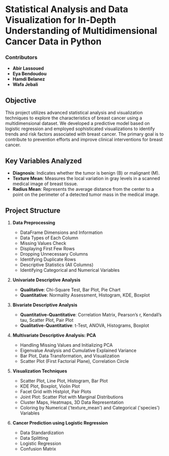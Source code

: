 # Statistical Analysis and Data Visualization for In-Depth Understanding of Multidimensional Cancer Data in Python

### Contributors
- **Abir Lassoued**
- **Eya Bendoudou**
- **Hamdi Belanez**
- **Wafa Jebali**

## Objective
This project utilizes advanced statistical analysis and visualization techniques to explore the characteristics of breast cancer using a multidimensional dataset. We developed a predictive model based on logistic regression and employed sophisticated visualizations to identify trends and risk factors associated with breast cancer. The primary goal is to contribute to prevention efforts and improve clinical interventions for breast cancer.

## Key Variables Analyzed
- **Diagnosis**: Indicates whether the tumor is benign (B) or malignant (M).
- **Texture Mean**: Measures the local variation in gray levels in a scanned medical image of breast tissue.
- **Radius Mean**: Represents the average distance from the center to a point on the perimeter of a detected tumor mass in the medical image.

## Project Structure
1. **Data Preprocessing**
   - DataFrame Dimensions and Information
   - Data Types of Each Column
   - Missing Values Check
   - Displaying First Few Rows
   - Dropping Unnecessary Columns
   - Identifying Duplicate Rows
   - Descriptive Statistics (All Columns)
   - Identifying Categorical and Numerical Variables

2. **Univariate Descriptive Analysis**
   - **Qualitative**: Chi-Square Test, Bar Plot, Pie Chart
   - **Quantitative**: Normality Assessment, Histogram, KDE, Boxplot

3. **Bivariate Descriptive Analysis**
   - **Quantitative-Quantitative**: Correlation Matrix, Pearson’s r, Kendall’s tau, Scatter Plot, Pair Plot
   - **Qualitative-Quantitative**: t-Test, ANOVA, Histograms, Boxplot

4. **Multivariate Descriptive Analysis: PCA**
   - Handling Missing Values and Initializing PCA
   - Eigenvalue Analysis and Cumulative Explained Variance
   - Bar Plot, Data Transformation, and Visualization
   - Scatter Plot (First Factorial Plane), Correlation Circle

5. **Visualization Techniques**
   - Scatter Plot, Line Plot, Histogram, Bar Plot
   - KDE Plot, Boxplot, Violin Plot
   - Facet Grid with Histplot, Pair Plots
   - Joint Plot: Scatter Plot with Marginal Distributions
   - Cluster Maps, Heatmaps, 3D Data Representation
   - Coloring by Numerical ('texture_mean') and Categorical ('species') Variables

6. **Cancer Prediction using Logistic Regression**
   - Data Standardization
   - Data Splitting
   - Logistic Regression
   - Confusion Matrix
